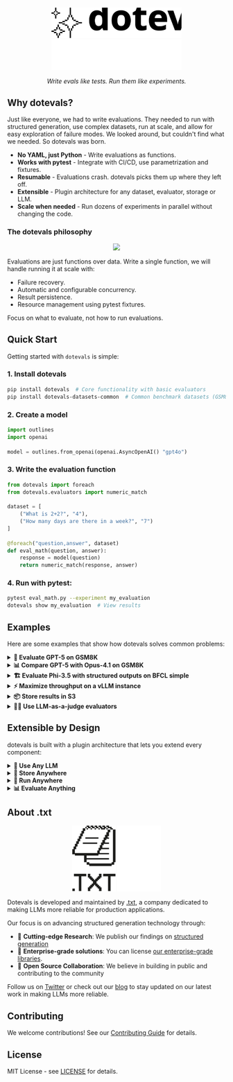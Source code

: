 <div align="center" style="margin-bottom: 1em;">

<img src="./docs/assets/images/dotevals-logo-light.svg#gh-light-mode-only" alt="Dotevals Logo" width=300></img>
<img src="./docs/assets/images/dotevals-logo-dark.svg#gh-dark-mode-only" alt="Dotevals Logo" width=300></img>

*Write evals like tests. Run them like experiments.*

</div>

## Why dotevals?

Just like everyone, we had to write evaluations. They needed to run with structured generation, use complex datasets, run at scale, and allow for easy exploration of failure modes. We looked around, but couldn't find what we needed. So dotevals was born.

- **No YAML, just Python** - Write evaluations as functions.
- **Works with pytest** - Integrate with CI/CD, use parametrization and fixtures.
- **Resumable** - Evaluations crash. dotevals picks them up where they left off.
- **Extensible** - Plugin architecture for any dataset, evaluator, storage or LLM.
- **Scale when needed** - Run dozens of experiments in parallel without changing the code.

### The dotevals philosophy

<div align="center"><img src="./docs/assets/images/use_philosophy.png" width=600></img></div>

Evaluations are just functions over data. Write a single function, we will handle running it at scale with:

- Failure recovery.
- Automatic and configurable concurrency.
- Result persistence.
- Resource management using pytest fixtures.

Focus on what to evaluate, not how to run evaluations.

## Quick Start

Getting started with `dotevals` is simple:

### 1. Install dotevals

```bash
pip install dotevals  # Core functionality with basic evaluators
pip install dotevals-datasets-common  # Common benchmark datasets (GSM8K, MMLU, etc.)
```


### 2. Create a model

``` python
import outlines
import openai

model = outlines.from_openai(openai.AsyncOpenAI() "gpt4o")
```

### 3. Write the evaluation function

```python
from dotevals import foreach
from dotevals.evaluators import numeric_match

dataset = [
    ("What is 2+2?", "4"),
    ("How many days are there in a week?", "7")
]

@foreach("question,answer", dataset)
def eval_math(question, answer):
    response = model(question)
    return numeric_match(response, answer)
```

### 4. Run with pytest:

```bash
pytest eval_math.py --experiment my_evaluation
dotevals show my_evaluation  # View results
```

## Examples

Here are some examples that show how dotevals solves common problems:

<details><summary><b>🧮 Evaluate GPT-5 on GSM8K</b></summary>

``` python
import outlines
from openai import AsyncOpenAI
import pytest

@pytest.fixture()
def gpt5():
    model = outlines.from_openai(AsyncOpenAI(), "gpt-5")
    return model


@foreach.gsm8k("test")
async def eval_gsm8k(question, reasoning, answer, gpt5):
    result = model(prompt)
    result = extract_answer(result)

    return numeric_match(result, answer)
```
</details>

<details><summary><b>📊 Compare GPT-5 with Opus-4.1 on GSM8K</b></summary>

``` python
import outlines
from transformers import AutoTokenizer, AutoModelForCausalLM
import pytest

@pytest.fixture()
def models(request):
    provider_name, model_name = request.param.split(":")

    if provider_name == "openai":
        from openai import AsyncOpenAI
        return outlines.from_openai(AsyncOpenAI(), model_name)
    elif provider_name == "anthropic":
        from anthropic import AsyncAnthropic
        return outlines.from_anthropic(AsyncAnthropic(), model_name)
    else:
        raise ValueError(f"Model {model_name} for {provider_name} is not available")


@pytest.mark.parametrize("model_names", ["openai:gpt-5", "anthropic:opus-4.1"], indirect=True)
@foreach.gsm8k("test")
def eval_gsm8k(question, schema, model_names, models):
    result = model(prompt, schema)
    result = extract_answer(result)

    return numeric_match(result, answer)
```
</details>


<details><summary><b>🏗️ Evaluate Phi-3.5 with structured outputs on BFCL simple</b></summary>

``` python
import outlines
from transformers import AutoTokenizer, AutoModelForCausalLM
import pytest

@pytest.fixture()
def phi():
    tf_model = AutoModelForCausalLM.from_pretrained("microsoft/Phi-3.5-mini-Instruct")
    tf_tokenizer = AutoTokenizer.from_pretrained("microsoft/Phi-3.5-mini-Instruct")
    model = outlines.from_transformers(tf_model, hf_tokenizer)
    return model


@foreach.bfcl("simple")
def eval_gsm8k(question, schema, phi):
    result = model(prompt, schema)
    result = extract_answer(result)

    return numeric_match(result, answer
```
</details>

<details><summary><b>⚡ Maximize throughput on a vLLM instance</b></summary>

Start by installing the vLLM plugin:

``` bash
pip install dotevals-vllm
```

``` python
import outlines
from transformers import AutoTokenizer, AutoModelForCausalLM
import pytest

@pytest.fixture()
def phi(vllm):
    """
    The vLLM plugin provides a fixture that allows you to spin, use and shut down a vLLM instance locally.

    """
    handle = vllm.setup("Phi-3.5.-mini-instruct")
    yield handle.client
    handle.shutdown()


foreach = ForEach(concurrency=Adaptive())

@foreach.bfcl("simple")
def eval_gsm8k(question, schema, phi):
    result = model(prompt, schema)
    result = extract_answer(result)

    return numeric_match(result, answer)
```
</details>

<details><summary><b>📦 Store results in S3</b></summary>

You don't need to change your experiment's implementation, just install the S3 plugin and run the experiment with the `storage` option set to `s3`. The S3 plugin also provides other options to parametrize the storage.

``` bash
pip install dotevals-s3
```

``` bash
pytest --experiment experiment_name --storage s3 --bucket xxx
```
</details>


<details><summary><b>🧑‍⚖️ Use LLM-as-a-judge evaluators</b></summary>

You can define custom evaluators. We encourage you to develop a plugin to make it as easy as

``` bash
pip install dotevals-llm-as-a-judge
```

</details>


## Extensible by Design

dotevals is built with a plugin architecture that lets you extend every component:

<details><summary><b>🔌 Use Any LLM</b></summary>

```python
# Models are provided via pytest fixtures
@pytest.fixture
def model():
    """Your model as a pytest fixture."""
    return load_your_model()  # OpenAI, Anthropic, HuggingFace, etc.

@foreach("prompt,expected", dataset)
def eval_with_model(prompt, expected, model):
    response = model.generate(prompt)
    return exact_match(response, expected)

# For Modal deployment (pip install dotevals-modal)
# The vllm_client fixture is automatically provided
@foreach("prompt,expected", dataset)
async def eval_modal(prompt, expected, vllm_client):
    response = await vllm_client.agenerate(prompt)
    return exact_match(response, expected)
```
</details>


<details><summary><b>💾 Store Anywhere</b></summary>

```bash
# JSON files (default)
pytest eval.py --storage json://.dotevals

# SQLite with SQL queries
pytest eval.py --storage sqlite://results.db

# Your custom backend
pytest eval.py --storage s3://bucket/path
```
</details>


<details><summary><b>🚀 Run Anywhere</b></summary>

```python
# Local execution (default)
@foreach("input,output", dataset)
def eval_local(input, output, model):
    return exact_match(model(input), output)

# Distributed on Modal (pip install dotevals-modal)
@foreach("question,answer", dataset)
async def eval_distributed(question, answer, vllm_client):
    # vllm_client automatically injected by Modal runner
    response = await vllm_client.agenerate(question)
    return exact_match(response, answer)

# Run with: pytest eval.py --runner modal --modal-model meta-llama/Llama-3-8b
```
</details>


<details><summary><b>📊 Evaluate Anything</b></summary>

```python
from dotevals.evaluators import evaluator
from dotevals.metrics import accuracy

# Built-in evaluators
from dotevals.evaluators import (
    exact_match,      # String equality
    numeric_match,    # Numeric comparison
    valid_json,       # JSON validation
    ast_evaluation,   # Function call validation
)

# Create custom evaluators in 4 lines
@evaluator(metrics=accuracy())
def domain_specific_match(response, expected):
    # Your evaluation logic
    return your_validation(response, expected)

# LLM-based evaluators (pip install dotevals-evaluators-llm)
from dotevals.evaluators import (
    llm_judge,           # LLM-based evaluation
    semantic_similarity, # Embedding similarity
    factual_consistency, # Fact checking
)
```
</details>


## About .txt

<div align="center">
<img src="./docs/assets/images/dottxt-light.svg#gh-light-mode-only" alt="dottxt logo" width=100></img>
<img src="./docs/assets/images/dottxt-dark.svg#gh-dark-mode-only" alt="dottxt logo" width=100></img>
</div>

Dotevals is developed and maintained by [.txt](https://dottxt.co), a company dedicated to making LLMs more reliable for production applications.

Our focus is on advancing structured generation technology through:

- 🧪 **Cutting-edge Research**: We publish our findings on [structured generation](http://blog.dottxt.co/performance-gsm8k.html)
- 🚀 **Enterprise-grade solutions**: You can license [our enterprise-grade libraries](https://docs.dottxt.co).
- 🧩 **Open Source Collaboration**: We believe in building in public and contributing to the community

Follow us on [Twitter](https://twitter.com/dottxtai) or check out our [blog](https://blog.dottxt.co/) to stay updated on our latest work in making LLMs more reliable.

## Contributing

We welcome contributions! See our [Contributing Guide](CONTRIBUTING.md) for details.

## License

MIT License - see [LICENSE](LICENSE) for details.
